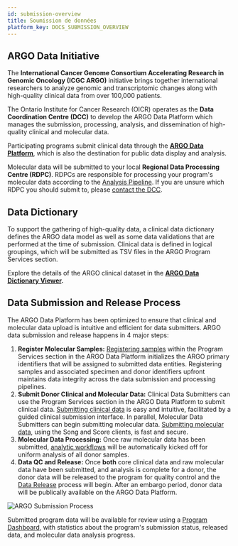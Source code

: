 ```yaml
---
id: submission-overview
title: Soumission de données 
platform_key: DOCS_SUBMISSION_OVERVIEW
---
```


## ARGO Data Initiative

The **International Cancer Genome Consortium Accelerating Research in Genomic Oncology (ICGC ARGO)** initiative brings together international researchers to analyze genomic and transcriptomic changes along with high-quality clinical data from over 100,000 patients.

The Ontario Institute for Cancer Research (OICR) operates as the **Data Coordination Centre (DCC)** to develop the ARGO Data Platform which manages the submission, processing, analysis, and dissemination of high-quality clinical and molecular data.

Participating programs submit clinical data through the **[ARGO Data Platform](https://platform.icgc-argo.org/)**, which is also the destination for public data display and analysis.

Molecular data will be submitted to your local **Regional Data Processing Centre (RDPC)**. RDPCs are responsible for processing your program's molecular data according to the [Analysis Pipeline](/docs/analysis-workflows/analysis-overview). If you are unsure which RDPC you should submit to, please [contact the DCC](https://platform.icgc-argo.org/contact).

## Data Dictionary

To support the gathering of high-quality data, a clinical data dictionary defines the ARGO data model as well as some data validations that are performed at the time of submission. Clinical data is defined in logical groupings, which will be submitted as TSV files in the ARGO Program Services section.

Explore the details of the ARGO clinical dataset in the **[ARGO Data Dictionary Viewer](/scripts/dictionary).**

## Data Submission and Release Process

The ARGO Data Platform has been optimized to ensure that clinical and molecular data upload is intuitive and efficient for data submitters. ARGO data submission and release happens in 4 major steps:

1. **Register Molecular Samples:** [Registering samples](/docs/submission/registering-samples) within the Program Services section in the ARGO Data Platform initializes the ARGO primary identifiers that will be assigned to submitted data entities. Registering samples and associated specimen and donor identifiers upfront maintains data integrity across the data submission and processing pipelines.
1. **Submit Donor Clinical and Molecular Data:** Clinical Data Submitters can use the Program Services section in the ARGO Data Platform to submit clinical data. [Submitting clinical data](/docs/submission/submitting-clinical-data) is easy and intuitive, facilitated by a guided clinical submission interface. In parallel, Molecular Data Submitters can begin submitting molecular data. [Submitting molecular data](/docs/submission/submitting-molecular-data), using the Song and Score clients, is fast and secure.
1. **Molecular Data Processing:** Once raw molecular data has been submitted, [analytic workflows](/docs/analysis-workflows/analysis-overview) will be automatically kicked off for uniform analysis of all donor samples.
1. **Data QC and Release:** Once **both** core clinical data and raw molecular data have been submitted, and analysis is complete for a donor, the donor data will be released to the program for quality control and the [Data Release](/docs/release-notes/data-releases) process will begin. After an embargo period, donor data will be publically available on the ARGO Data Platform.

![ARGO Submission Process](/assets/submission/ARGO-submission-process_v3.svg)

Submitted program data will be available for review using a [Program Dashboard](/docs/submission/submitted-data), with statistics about the program's submission status, released data, and molecular data analysis progress.

